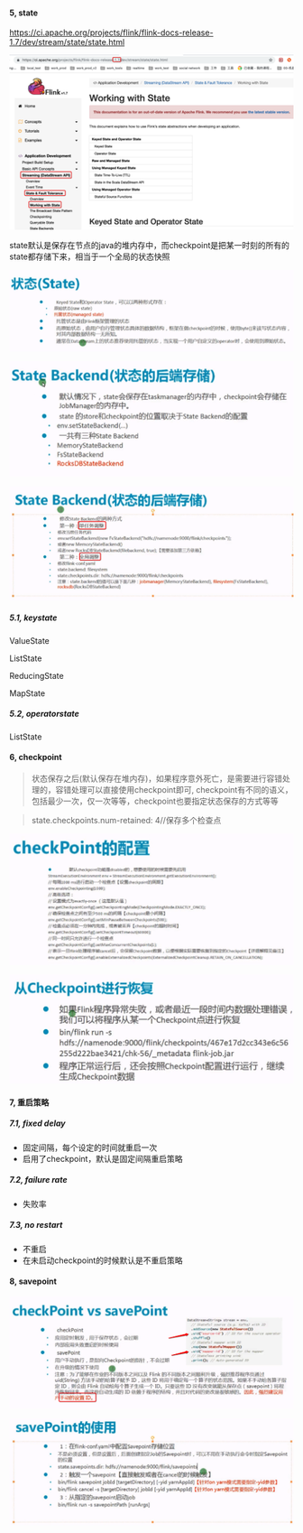 #### 5, state

https://ci.apache.org/projects/flink/flink-docs-release-1.7/dev/stream/state/state.html

![image-20190515155027537](assets/image-20190515155027537.png)



state默认是保存在节点的java的堆内存中，而checkpoint是把某一时刻的所有的state都存储下来，相当于一个全局的状态快照

![image-20190515153701454](assets/image-20190515153701454.png)



![image-20190515160138337](assets/image-20190515160138337.png)

![image-20190515160325719](assets/image-20190515160325719.png)



##### 5.1, keystate

ValueState<T>

ListState<T>

ReducingState<T>

MapState<T>

##### 5.2, operatorstate

ListState<T>



#### 6, checkpoint

> 状态保存之后(默认保存在堆内存)，如果程序意外死亡，是需要进行容错处理的，容错处理可以直接使用checkpoint即可, checkpoint有不同的语义，包括最少一次，仅一次等等，checkpoint也要指定状态保存的方式等等

> state.checkpoints.num-retained: 4//保存多个检查点

![image-20190515160052237](assets/image-20190515160052237.png)

![image-20190515163108767](assets/image-20190515163108767.png)





#### 7, 重启策略

##### 7.1, fixed delay

* 固定间隔，每个设定的时间就重启一次
* 启用了checkpoint，默认是固定间隔重启策略

##### 7.2, failure rate

* 失败率

##### 7.3, no restart

* 不重启
* 在未启动checkpoint的时候默认是不重启策略



#### 8, savepoint

![image-20190515163547816](assets/image-20190515163547816.png)

![image-20190515163746552](assets/image-20190515163746552.png)

